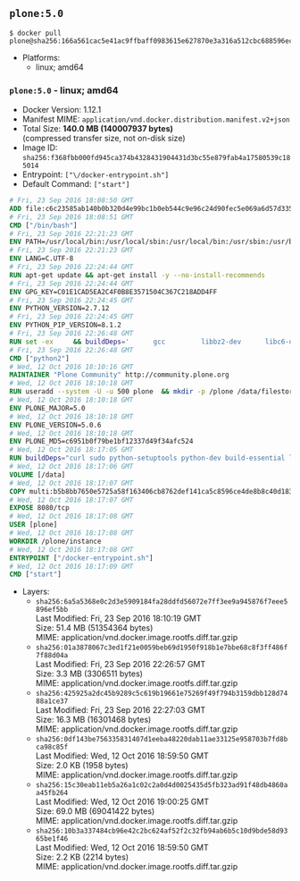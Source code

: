 ## `plone:5.0`

```console
$ docker pull plone@sha256:166a561cac5e41ac9ffbaff0983615e627870e3a316a512cbc688596ec919448
```

-	Platforms:
	-	linux; amd64

### `plone:5.0` - linux; amd64

-	Docker Version: 1.12.1
-	Manifest MIME: `application/vnd.docker.distribution.manifest.v2+json`
-	Total Size: **140.0 MB (140007937 bytes)**  
	(compressed transfer size, not on-disk size)
-	Image ID: `sha256:f368fbb000fd945ca374b4328431904431d3bc55e879fab4a17580539c185014`
-	Entrypoint: `["\/docker-entrypoint.sh"]`
-	Default Command: `["start"]`

```dockerfile
# Fri, 23 Sep 2016 18:08:50 GMT
ADD file:c6c23585ab140b0b320d4e99bc1b0eb544c9e96c24d90fec5e069a6d57d335ca in / 
# Fri, 23 Sep 2016 18:08:51 GMT
CMD ["/bin/bash"]
# Fri, 23 Sep 2016 22:21:23 GMT
ENV PATH=/usr/local/bin:/usr/local/sbin:/usr/local/bin:/usr/sbin:/usr/bin:/sbin:/bin
# Fri, 23 Sep 2016 22:21:23 GMT
ENV LANG=C.UTF-8
# Fri, 23 Sep 2016 22:24:44 GMT
RUN apt-get update && apt-get install -y --no-install-recommends 		ca-certificates 		libsqlite3-0 		libssl1.0.0 	&& rm -rf /var/lib/apt/lists/*
# Fri, 23 Sep 2016 22:24:44 GMT
ENV GPG_KEY=C01E1CAD5EA2C4F0B8E3571504C367C218ADD4FF
# Fri, 23 Sep 2016 22:24:45 GMT
ENV PYTHON_VERSION=2.7.12
# Fri, 23 Sep 2016 22:24:45 GMT
ENV PYTHON_PIP_VERSION=8.1.2
# Fri, 23 Sep 2016 22:26:48 GMT
RUN set -ex 	&& buildDeps=' 		gcc 		libbz2-dev 		libc6-dev 		libdb-dev 		libncurses-dev 		libreadline-dev 		libsqlite3-dev 		libssl-dev 		make 		tcl-dev 		tk-dev 		wget 		xz-utils 		zlib1g-dev 	' 	&& apt-get update && apt-get install -y $buildDeps --no-install-recommends && rm -rf /var/lib/apt/lists/* 		&& wget -O python.tar.xz "https://www.python.org/ftp/python/${PYTHON_VERSION%%[a-z]*}/Python-$PYTHON_VERSION.tar.xz" 	&& wget -O python.tar.xz.asc "https://www.python.org/ftp/python/${PYTHON_VERSION%%[a-z]*}/Python-$PYTHON_VERSION.tar.xz.asc" 	&& export GNUPGHOME="$(mktemp -d)" 	&& gpg --keyserver ha.pool.sks-keyservers.net --recv-keys "$GPG_KEY" 	&& gpg --batch --verify python.tar.xz.asc python.tar.xz 	&& rm -r "$GNUPGHOME" python.tar.xz.asc 	&& mkdir -p /usr/src/python 	&& tar -xJC /usr/src/python --strip-components=1 -f python.tar.xz 	&& rm python.tar.xz 		&& cd /usr/src/python 	&& ./configure 		--enable-shared 		--enable-unicode=ucs4 	&& make -j$(nproc) 	&& make install 	&& ldconfig 			&& wget -O /tmp/get-pip.py 'https://bootstrap.pypa.io/get-pip.py' 		&& python2 /tmp/get-pip.py "pip==$PYTHON_PIP_VERSION" 		&& rm /tmp/get-pip.py 	&& pip install --no-cache-dir --upgrade --force-reinstall "pip==$PYTHON_PIP_VERSION" 	&& [ "$(pip list |tac|tac| awk -F '[ ()]+' '$1 == "pip" { print $2; exit }')" = "$PYTHON_PIP_VERSION" ] 		&& find /usr/local -depth 		\( 			\( -type d -a -name test -o -name tests \) 			-o 			\( -type f -a -name '*.pyc' -o -name '*.pyo' \) 		\) -exec rm -rf '{}' + 	&& apt-get purge -y --auto-remove $buildDeps 	&& rm -rf /usr/src/python ~/.cache
# Fri, 23 Sep 2016 22:26:48 GMT
CMD ["python2"]
# Wed, 12 Oct 2016 18:10:16 GMT
MAINTAINER "Plone Community" http://community.plone.org
# Wed, 12 Oct 2016 18:10:18 GMT
RUN useradd --system -U -u 500 plone  && mkdir -p /plone /data/filestorage /data/blobstorage  && chown -R plone:plone /plone /data
# Wed, 12 Oct 2016 18:10:18 GMT
ENV PLONE_MAJOR=5.0
# Wed, 12 Oct 2016 18:10:18 GMT
ENV PLONE_VERSION=5.0.6
# Wed, 12 Oct 2016 18:10:18 GMT
ENV PLONE_MD5=c6951b0f79be1bf12337d49f34afc524
# Wed, 12 Oct 2016 18:17:05 GMT
RUN buildDeps="curl sudo python-setuptools python-dev build-essential libssl-dev libxml2-dev libxslt1-dev libbz2-dev libjpeg62-turbo-dev"  && runDeps="libxml2 libxslt1.1 libjpeg62 rsync"  && apt-get update  && apt-get install -y --no-install-recommends $buildDeps  && curl -o Plone.tgz -SL https://launchpad.net/plone/$PLONE_MAJOR/$PLONE_VERSION/+download/Plone-$PLONE_VERSION-UnifiedInstaller.tgz  && echo "$PLONE_MD5 Plone.tgz" | md5sum -c -  && tar -xzf Plone.tgz  && ./Plone-$PLONE_VERSION-UnifiedInstaller/install.sh       --password=admin       --daemon-user=plone       --owner=plone       --group=plone       --target=/plone       --instance=instance       --var=/data       none  && cd /plone/instance  && sed -i 's/parts =/parts =\n    zeoserver/g' buildout.cfg  && echo '\n[zeoserver]\n<= zeoserver_base\nrecipe = plone.recipe.zeoserver' >> buildout.cfg  && sudo -u plone bin/buildout  && chown -R plone:plone /plone /data  && rm -rf /Plone*  && SUDO_FORCE_REMOVE=yes apt-get purge -y --auto-remove $buildDeps  && apt-get install -y --no-install-recommends $runDeps  && rm -rf /var/lib/apt/lists/*  && rm -rf /plone/buildout-cache/downloads/*  && find /plone \( -type f -a -name '*.pyc' -o -name '*.pyo' \) -exec rm -rf '{}' +
# Wed, 12 Oct 2016 18:17:06 GMT
VOLUME [/data]
# Wed, 12 Oct 2016 18:17:07 GMT
COPY multi:b5b8bb7650e5725a58f163406cb8762def141ca5c8596ce4de8b8c40d1838faf in / 
# Wed, 12 Oct 2016 18:17:07 GMT
EXPOSE 8080/tcp
# Wed, 12 Oct 2016 18:17:08 GMT
USER [plone]
# Wed, 12 Oct 2016 18:17:08 GMT
WORKDIR /plone/instance
# Wed, 12 Oct 2016 18:17:08 GMT
ENTRYPOINT ["/docker-entrypoint.sh"]
# Wed, 12 Oct 2016 18:17:09 GMT
CMD ["start"]
```

-	Layers:
	-	`sha256:6a5a5368e0c2d3e5909184fa28ddfd56072e7ff3ee9a945876f7eee5896ef5bb`  
		Last Modified: Fri, 23 Sep 2016 18:10:19 GMT  
		Size: 51.4 MB (51354364 bytes)  
		MIME: application/vnd.docker.image.rootfs.diff.tar.gzip
	-	`sha256:01a3878067c3ed1f21e0059beb69d1950f918b1e7bbe68c8f3ff486f7f88d04a`  
		Last Modified: Fri, 23 Sep 2016 22:26:57 GMT  
		Size: 3.3 MB (3306511 bytes)  
		MIME: application/vnd.docker.image.rootfs.diff.tar.gzip
	-	`sha256:425925a2dc45b9289c5c619b19661e75269f49f794b3159dbb128d7488a1ce37`  
		Last Modified: Fri, 23 Sep 2016 22:27:03 GMT  
		Size: 16.3 MB (16301468 bytes)  
		MIME: application/vnd.docker.image.rootfs.diff.tar.gzip
	-	`sha256:0df143be756335831407d1eeba48220dab11ae33125e958703b7fd8bca98c85f`  
		Last Modified: Wed, 12 Oct 2016 18:59:50 GMT  
		Size: 2.0 KB (1958 bytes)  
		MIME: application/vnd.docker.image.rootfs.diff.tar.gzip
	-	`sha256:15c30eab11eb5a26a1c02c2a0d4d0025435d5fb323ad91f48db4860aa45fb264`  
		Last Modified: Wed, 12 Oct 2016 19:00:25 GMT  
		Size: 69.0 MB (69041422 bytes)  
		MIME: application/vnd.docker.image.rootfs.diff.tar.gzip
	-	`sha256:10b3a337484cb96e42c2bc624af52f2c32fb94ab6b5c10d9bde58d9365be1f46`  
		Last Modified: Wed, 12 Oct 2016 18:59:50 GMT  
		Size: 2.2 KB (2214 bytes)  
		MIME: application/vnd.docker.image.rootfs.diff.tar.gzip
